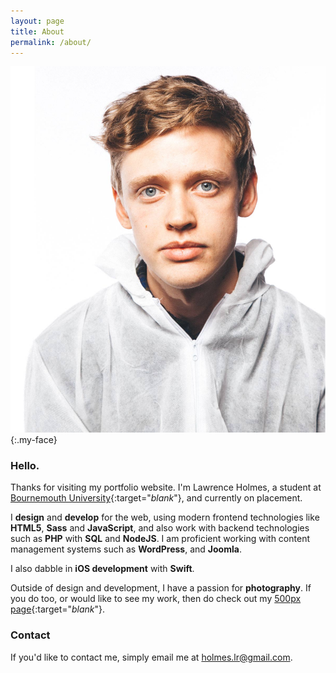 ```yaml
---
layout: page
title: About
permalink: /about/
---
```


![My Face](/assets/my-big-face.jpg){:.my-face}

### Hello.


Thanks for visiting my portfolio website. I'm Lawrence Holmes, a student at [Bournemouth University](http://bournemouth.ac.uk/){:target="_blank_"}, and currently on placement.

I **design** and **develop** for the web, using modern frontend technologies like **HTML5**, **Sass** and **JavaScript**, and also work with backend technologies such as **PHP** with **SQL** and **NodeJS**. I am proficient working with content management systems such as **WordPress**, and **Joomla**.

I also dabble in **iOS development** with **Swift**.


Outside of design and development, I have a passion for **photography**. If you do too, or would like to see my work, then do check out my [500px page](https://500px.com/holmes){:target="_blank_"}.

### Contact

If you'd like to contact me, simply email me at [holmes.lr@gmail.com](mailto:holmes.lr@gmail.com).
